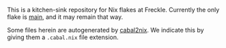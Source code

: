 This is a kitchen-sink repository for Nix flakes at Freckle.
Currently the only flake is [main](./main), and it may remain that way.

Some files herein are autogenerated by [cabal2nix]. We indicate
this by giving them a `.cabal.nix` file extension.

  [cabal2nix]: https://github.com/NixOS/cabal2nix
